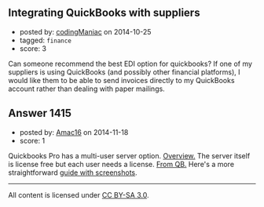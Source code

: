 ## Integrating QuickBooks with suppliers

- posted by: [codingManiac](https://stackexchange.com/users/2972311/codingmaniac) on 2014-10-25
- tagged: `finance`
- score: 3

Can someone recommend the best EDI option for quickbooks? If one of my suppliers is using QuickBooks (and possibly other financial platforms), I would like them to be able to send invoices directly to my QuickBooks account rather than dealing with paper mailings.


## Answer 1415

- posted by: [Amac16](https://stackexchange.com/users/4951349/amac16) on 2014-11-18
- score: 1

<p>Quickbooks Pro has a multi-user server option. <a href="http://smallbusiness.chron.com/install-quickbooks-pro-server-multiple-use-61067.html" rel="nofollow">Overview.</a>
The server itself is license free but each user needs a license. <a href="http://smallbusiness.chron.com/install-quickbooks-pro-server-multiple-use-61067.html" rel="nofollow">From QB.</a> Here's a more straightforward <a href="http://www.nxcomputerservices.com/articles/setting-and-configuring-quickbooks-database-server/" rel="nofollow">guide with screenshots</a>.</p>




---

All content is licensed under [CC BY-SA 3.0](https://creativecommons.org/licenses/by-sa/3.0/).
